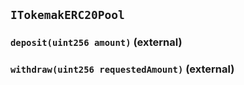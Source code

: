 ## `ITokemakERC20Pool`






### `deposit(uint256 amount)` (external)





### `withdraw(uint256 requestedAmount)` (external)








